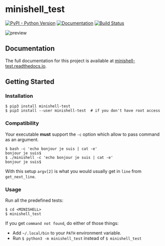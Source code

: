 # minishell\_test

[![PyPI - Python Version](https://img.shields.io/pypi/v/minishell-test)](https://pypi.org/project/minishell-test/)
[![Documentation](https://readthedocs.org/projects/minishell-test/badge/?version=latest)](https://minishell-test.readthedocs.io)
[![Build Status](https://api.travis-ci.com/cacharle/minishell_test.svg?branch=master)](https://travis-ci.com/cacharle/minishell_test)

![preview](https://i.imgur.com/98xh2xY.gif)

## Documentation

The full documentation for this project is available at
[minishell-test.readthedocs.io](https://minishell-test.readthedocs.io).

## Getting Started

### Installation

``` 
$ pip3 install minishell-test
$ pip3 install --user minishell-test  # if you don't have root access
```

### Compatibility

Your executable **must** support the `-c` option which allow to pass
command as an argument.

``` 
$ bash -c 'echo bonjour je suis | cat -e'
bonjour je suis$
$ ./minishell -c 'echo bonjour je suis | cat -e'
bonjour je suis$
```

<div class="note">

<div class="title">


</div>

With this setup `argv[2]` is what you would usually get in `line` from
`get_next_line`.

</div>

### Usage

Run all the predefined tests:

``` 
$ cd <MINISHELL>
$ minishell_test
```

<div class="warning">

<div class="title">


</div>

If you get `command not found`, do either of those things:

-   Add `~/.local/bin` to your `PATH` environment variable.
-   Run `$ python3 -m minishell_test` instead of `$ minishell_test`

</div>
